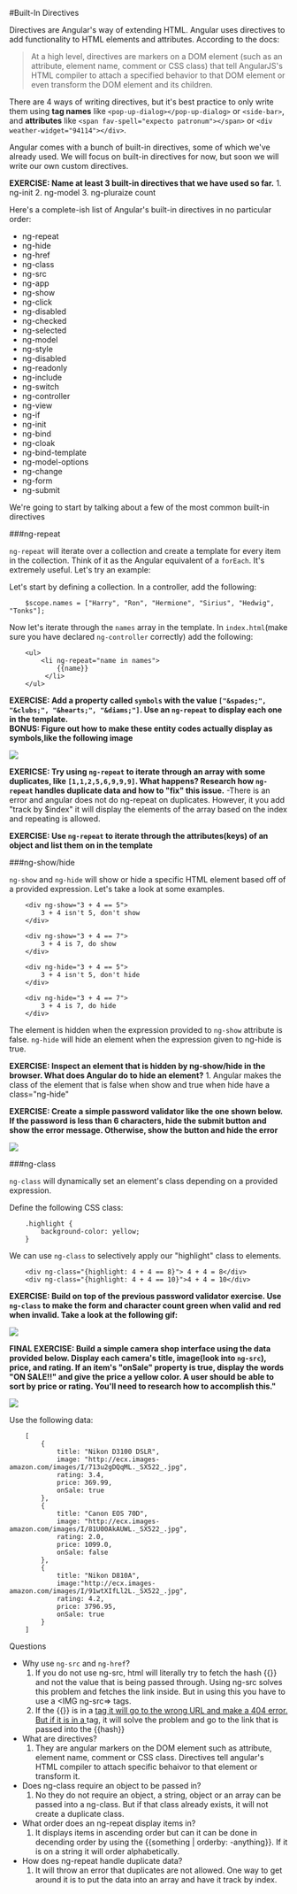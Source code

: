 #Built-In Directives

Directives are Angular's way of extending HTML.  Angular uses directives to add functionality to HTML elements and attributes. According to the docs:

> At a high level, directives are markers on a DOM element (such as an attribute, element name, comment or CSS class) that tell AngularJS's HTML compiler to attach a specified behavior to that DOM element or even transform the DOM element and its children.

There are 4 ways of writing directives, but it's best practice to only write them using **tag names** like `<pop-up-dialog></pop-up-dialog>` or `<side-bar>`, and **attributes** like `<span fav-spell="expecto patronum"></span>` or `<div weather-widget="94114"></div>`.

Angular comes with a bunch of built-in directives, some of which we've already used.  We will focus on built-in directives for now, but soon we will write our own custom directives.

**EXERCISE: Name at least 3 built-in directives that we have used so far.**
	1. ng-init
	2. ng-model
	3. ng-pluraize count

Here's a complete-ish list of Angular's built-in directives in no particular order:

* ng-repeat
* ng-hide
* ng-href
* ng-class
* ng-src
* ng-app
* ng-show
* ng-click
* ng-disabled
* ng-checked
* ng-selected
* ng-model
* ng-style
* ng-disabled
* ng-readonly
* ng-include 
* ng-switch
* ng-controller
* ng-view
* ng-if
* ng-init
* ng-bind
* ng-cloak
* ng-bind-template
* ng-model-options
* ng-change
* ng-form
* ng-submit

We're going to start by talking about a few of the most common built-in directives

###ng-repeat

`ng-repeat` will iterate over a collection and create a template for every item in the collection.  Think of it as the Angular equivalent of a `forEach`.  It's extremely useful. Let's try an example:

Let's start by defining a collection. In a controller, add the following:

```
	$scope.names = ["Harry", "Ron", "Hermione", "Sirius", "Hedwig", "Tonks"];
```

Now let's iterate through the `names` array in the template.  In `index.html`(make sure you have declared `ng-controller` correctly) add the following:

```
	<ul>
		<li ng-repeat="name in names">
			{{name}}
		 </li>
	</ul>
```
**EXERCISE: Add a property called `symbols` with the value `["&spades;", "&clubs;", "&hearts;", "&diams;"]`.  Use an `ng-repeat` to display each one in the template.  
BONUS: Figure out how to make these entity codes actually display as symbols,like the following image**

![](http://content.screencast.com/users/ColtSteele1/folders/Jing/media/d75c95af-4729-4b8f-bf84-3b98a87f3213/00000003.png)

**EXERICSE: Try using `ng-repeat` to iterate through an array with some duplicates, like `[1,1,2,5,6,9,9,9]`.  What happens?  Research how `ng-repeat` handles duplicate data and how to "fix" this issue.**
	-There is an error and angular does not do ng-repeat on duplicates. However, it you add "track by $index" it will display the elements of the array based on the index and repeating is allowed. 

**EXERCISE: Use `ng-repeat` to iterate through the attributes(keys) of an object and list them on in the template**

###ng-show/hide

`ng-show` and `ng-hide` will show or hide a specific HTML element based off of a provided expression.  Let's take a look at some examples.

```
	<div ng-show="3 + 4 == 5"> 
		3 + 4 isn't 5, don't show
	</div>
	
	<div ng-show="3 + 4 == 7">
		3 + 4 is 7, do show
	</div>

	<div ng-hide="3 + 4 == 5">
 		3 + 4 isn't 5, don't hide
	</div>

	<div ng-hide="3 + 4 == 7">
		3 + 4 is 7, do hide
	</div>

```

The element is hidden when the expression provided to `ng-show` attribute is false. `ng-hide` will hide an element when the expression given to ng-hide is true.

**EXERCISE: Inspect an element that is hidden by ng-show/hide in the browser.  What does Angular do to hide an element?**
	1. Angular makes the class of the element that is false when show and true when hide have a class="ng-hide"

**EXERCISE: Create a simple password validator like the one shown below.  If the password is less than 6 characters, hide the submit button and show the error message.  Otherwise, show the button and hide the error**

![](http://zippy.gfycat.com/FelineEqualElectriceel.gif)

###ng-class

`ng-class` will dynamically set an element's class depending on a provided expression.

Define the following CSS class:

```
	.highlight {
		background-color: yellow;
	}
```

We can use `ng-class` to selectively apply our "highlight" class to elements.

```
	<div ng-class="{highlight: 4 + 4 == 8}"> 4 + 4 = 8</div>
	<div ng-class="{highlight: 4 + 4 == 10}">4 + 4 = 10</div>
```


**EXERCISE: Build on top of the previous password validator exercise.  Use `ng-class` to make the form and character count green when valid and red when invalid.  Take a look at the following gif:**

![](http://zippy.gfycat.com/ActualBeautifulIzuthrush.gif)


**FINAL EXERCISE: Build a simple camera shop interface using the data provided below.  Display each camera's title, image(look into `ng-src`), price, and rating.  If an item's "onSale" property is true, display the words "ON SALE!!" and give the price a yellow color.  A user should be able to sort by price or rating.  You'll need to research how to accomplish this."**

![](http://zippy.gfycat.com/UnsteadyDampCanine.gif)

Use the following data:

```
	[
		{
			title: "Nikon D3100 DSLR",
			image: "http://ecx.images-amazon.com/images/I/713u2gDQqML._SX522_.jpg",
			rating: 3.4,
			price: 369.99,
			onSale: true
		},
		{
			title: "Canon EOS 70D",
			image: "http://ecx.images-amazon.com/images/I/81U00AkAUWL._SX522_.jpg",
			rating: 2.0,
			price: 1099.0,
			onSale: false
		},
		{
			title: "Nikon D810A",
			image:"http://ecx.images-amazon.com/images/I/91wtXIfLl2L._SX522_.jpg",
			rating: 4.2,
			price: 3796.95,
			onSale: true
		}
	]
```


Questions

* Why use `ng-src` and `ng-href`?
	1. If you do not use ng-src, html will literally try to fetch the hash {{}} and not the value that is being passed through. Using ng-src solves this problem and fetches the link inside. But in using this you have to use a <IMG ng-src=></IMG> tags. 
	2. If the {{}} is in a <a href> tag it will go to the wrong URL and make a 404 error. But if it is in a <a ng-href> tag, it will solve the problem and go to the link that is passed into the {{hash}}
* What are directives?
	1. They are angular markers on the DOM element such as attribute, element name, comment or CSS class. Directives tell angular's HTML compiler to attach specific behaivor to that element or transform it. 
* Does ng-class require an object to be passed in?
	1. No they do not require an object, a string, object or an array can be passed into a ng-class. But if that class already exists, it will not create a duplicate class. 
* What order does an ng-repeat display items in?
	1. It displays items in ascending order but can it can be done in decending order by using the {{something | orderby: -anything}}. If it is on a string it will order alphabetically. 
* How does ng-repeat handle duplicate data?
	1. It will throw an error that duplicates are not allowed. One way to get around it is to put the data into an array and have it track by index. 
